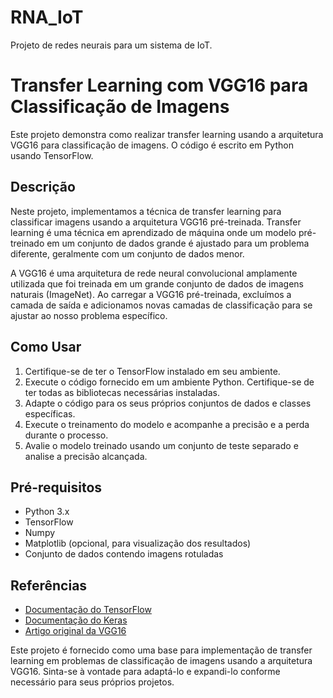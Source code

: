 # RNA_IoT
Projeto de redes neurais para um sistema de IoT.

# Transfer Learning com VGG16 para Classificação de Imagens

Este projeto demonstra como realizar transfer learning usando a arquitetura VGG16 para classificação de imagens. O código é escrito em Python usando TensorFlow.

## Descrição

Neste projeto, implementamos a técnica de transfer learning para classificar imagens usando a arquitetura VGG16 pré-treinada. Transfer learning é uma técnica em aprendizado de máquina onde um modelo pré-treinado em um conjunto de dados grande é ajustado para um problema diferente, geralmente com um conjunto de dados menor.

A VGG16 é uma arquitetura de rede neural convolucional amplamente utilizada que foi treinada em um grande conjunto de dados de imagens naturais (ImageNet). Ao carregar a VGG16 pré-treinada, excluímos a camada de saída e adicionamos novas camadas de classificação para se ajustar ao nosso problema específico.

## Como Usar

1. Certifique-se de ter o TensorFlow instalado em seu ambiente.
2. Execute o código fornecido em um ambiente Python. Certifique-se de ter todas as bibliotecas necessárias instaladas.
3. Adapte o código para os seus próprios conjuntos de dados e classes específicas.
4. Execute o treinamento do modelo e acompanhe a precisão e a perda durante o processo.
5. Avalie o modelo treinado usando um conjunto de teste separado e analise a precisão alcançada.

## Pré-requisitos

- Python 3.x
- TensorFlow
- Numpy
- Matplotlib (opcional, para visualização dos resultados)
- Conjunto de dados contendo imagens rotuladas

## Referências

- [Documentação do TensorFlow](https://www.tensorflow.org/api_docs)
- [Documentação do Keras](https://keras.io/api/)
- [Artigo original da VGG16](https://arxiv.org/abs/1409.1556)

Este projeto é fornecido como uma base para implementação de transfer learning em problemas de classificação de imagens usando a arquitetura VGG16. Sinta-se à vontade para adaptá-lo e expandi-lo conforme necessário para seus próprios projetos.
